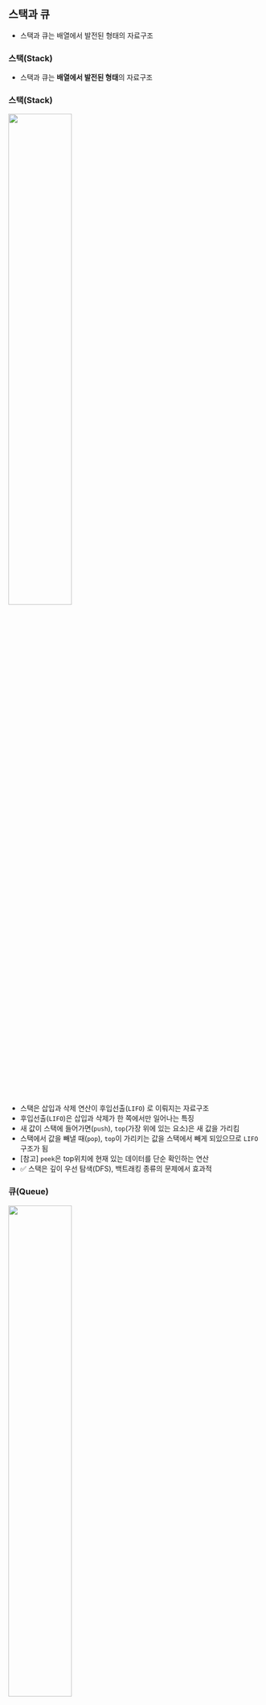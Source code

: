 ## 스택과 큐
- 스택과 큐는 배열에서 발전된 형태의 자료구조

### 스택(Stack)
- 스택과 큐는 **배열에서 발전된 형태**의 자료구조

### 스택(Stack)
<img src = "https://i.imgur.com/BJXydu9.png" width = 50%>

- 스택은 삽입과 삭제 연산이 후입선출(`LIFO`) 로 이뤄지는 자료구조
- 후입선출(`LIFO`)은 삽입과 삭제가 한 쪽에서만 일어나는 특징
- 새 값이 스택에 들어가면(`push`), `top`(가장 위에 있는 요소)은 새 값을 가리킴
- 스택에서 값을 빼낼 때(`pop`), `top`이 가리키는 값을 스택에서 빼게 되있으므로 `LIFO`구조가 됨
- [참고] `peek`은 top위치에 현재 있는 데이터를 단순 확인하는 연산
- ✅ 스택은 깊이 우선 탐색(DFS), 백트래킹 종류의 문제에서 효과적

### 큐(Queue)
<img src = "https://i.imgur.com/TQV2M9v.png" width = 50%>

- 큐는 삽입과 삭제 연산이 선입선출(`FIFO`)로 이뤄지는 자료구조
- 스택과 다르게 먼저 들어온 데이터가 먼저 나감
- **삽입과 삭제가 양방향**에서 이뤄짐
- ✅ 큐는 너비 우선 탐색(BFS) 문제에서 자주 사용


#### 큐 용어
- `rear` : 큐에서 가장 끝 데이터를 가리키는 영역
- `front` : 큐에서 가장 앞의 데이터를 가리키는 영역
- `add` : `rear` 부분에 데이터를 **삽입**하는 연산
- `poll` : `front` 부분에 데이털를 **삭제**하고 확인하는 연산
- `peek` : 큐의 맨 앞(`front`)에 있는 데이터를 확인할 때 사용하는 연산
